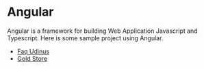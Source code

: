 # Angular

Angular is a framework for building Web Application Javascript and Typescript. Here is some sample project using Angular.

- [Faq Udinus](https://github.com/ciazhar/angular-faq-udinus)
- [Gold Store](https://github.com/ciazhar/angular-gold-store)
